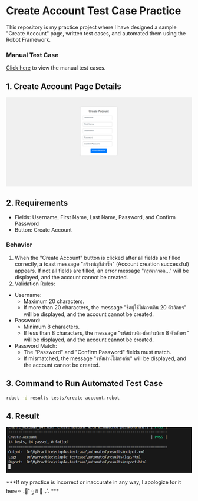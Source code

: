 # Create Account Test Case Practice
This repository is my practice project where I have designed a sample "Create Account" page, written test cases, and automated them using the Robot Framework.

### Manual Test Case
[Click here](https://docs.google.com/spreadsheets/d/1gQSQpPJm4zu4Y0pcB2t7igOMHVVQy1Dd7TswPHnsFPA/edit?usp=sharing) to view the manual test cases.

## 1. Create Account Page Details
![create account page](/img/create-account-page.png "create account page")

## 2. Requirements
- Fields: Username, First Name, Last Name, Password, and Confirm Password
- Button: Create Account
### Behavior
1. When the "Create Account" button is clicked after all fields are filled correctly, a toast message "สร้างบัญชีสำเร็จ" (Account creation successful) appears. If not all fields are filled, an error message "กรุณากรอก..." will be displayed, and the account cannot be created.
2. Validation Rules:
- Username:
    - Maximum 20 characters.
    - If more than 20 characters, the message "ชื่อผู้ใช้ไม่ควรเกิน 20 ตัวอักษร" will be displayed, and the account cannot be created.
- Password:
    - Minimum 8 characters.
    - If less than 8 characters, the message "รหัสผ่านต้องมีอย่างน้อย 8 ตัวอักษร" will be displayed, and the account cannot be created.
- Password Match:
    - The "Password" and "Confirm Password" fields must match.
    - If mismatched, the message "รหัสผ่านไม่ตรงกัน" will be displayed, and the account cannot be created.

## 3. Command to Run Automated Test Case
```bash
robot -d results tests/create-account.robot
```

## 4. Result
![Result](/img/result.png "result")


***If my practice is incorrect or inaccurate in any way, I apologize for it here✧ ˖🧺˚ ༘ ꊞ 🧸  ₊˚. ***
